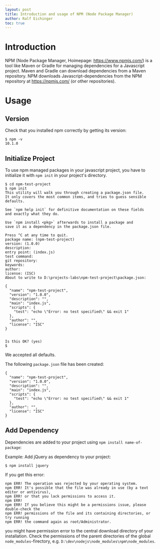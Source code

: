 ```yaml
---
layout: post
title: Introduction and usage of NPM (Node Package Manager)
author: Ralf Eichinger
toc: true
---
```


# Introduction

NPM (Node Package Manager, Hoimepage: https://www.npmjs.com/) is a tool like Maven or Gradle for managing dependencies for a Javascript project.
Maven and Gradle can download dependencies from a Maven repository. NPM downloads Javascript-dependencies from the NPM repository at https://npmjs.com/ (or other repositories).

# Usage

## Version

Check that you installed npm correctly by getting its version:

```
$ npm -v
10.1.0
```

## Initialize Project

To use npm managed packages in your javascript project, you have to initialize it with `npm init` in your project's directory.

```
$ cd npm-test-project
$ npm init
This utility will walk you through creating a package.json file.
It only covers the most common items, and tries to guess sensible defaults.

See `npm help init` for definitive documentation on these fields
and exactly what they do.

Use `npm install <pkg>` afterwards to install a package and
save it as a dependency in the package.json file.

Press ^C at any time to quit.
package name: (npm-test-project)
version: (1.0.0)
description:
entry point: (index.js)
test command:
git repository:
keywords:
author:
license: (ISC)
About to write to D:\projects-labs\npm-test-project\package.json:

{
  "name": "npm-test-project",
  "version": "1.0.0",
  "description": "",
  "main": "index.js",
  "scripts": {
    "test": "echo \"Error: no test specified\" && exit 1"
  },
  "author": "",
  "license": "ISC"
}


Is this OK? (yes)
$
```

We accepted all defaults.

The following `package.json` file has been created:

```
{
  "name": "npm-test-project",
  "version": "1.0.0",
  "description": "",
  "main": "index.js",
  "scripts": {
    "test": "echo \"Error: no test specified\" && exit 1"
  },
  "author": "",
  "license": "ISC"
}
```

## Add Dependency

Dependencies are added to your project using `npm install name-of-package`:

Example: Add jQuery as dependency to your project:

```
$ npm install jquery
```

If you get this error:

```
npm ERR! The operation was rejected by your operating system.
npm ERR! It's possible that the file was already in use (by a text editor or antivirus),
npm ERR! or that you lack permissions to access it.
npm ERR!
npm ERR! If you believe this might be a permissions issue, please double-check the
npm ERR! permissions of the file and its containing directories, or try running
npm ERR! the command again as root/Administrator.
```

you might have permission error to the central download directory of your installation.
Check the permissions of the parent directories of the global `node_modules`-firectory, e.g. `D:\dev\nodejs\node_modules\npm\node_modules`.
